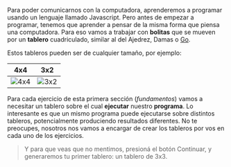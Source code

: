 Para poder comunicarnos con la computadora, aprenderemos a programar usando un lenguaje llamado Javascript. Pero antes de empezar a programar, tenemos que aprender a pensar de la misma forma que piensa una computadora. Para eso vamos a trabajar con **bolitas** que se mueven por un **tablero** cuadriculado, similar al del Ajedrez, Damas o [Go](http://es.wikipedia.org/wiki/Go).

Estos tableros pueden ser de cualquier tamaño, por ejemplo: 

| 4x4 | 3x2 |
|:---:|:---:|
|![4x4](https://raw.githubusercontent.com/sagrado-corazon-alcal/mumuki-fundamentos-gobstones-guia-1-primeros-programas/master/4x4.png)|![3x2](https://raw.githubusercontent.com/sagrado-corazon-alcal/mumuki-fundamentos-gobstones-guia-1-primeros-programas/master/3x2.png)|

Para cada ejercicio de esta primera sección (*fundamentos*) vamos a necesitar un tablero sobre el cual **ejecutar** nuestro **programa**. Lo interesante es que un mismo programa puede ejecutarse sobre distintos tableros, potencialmente produciendo resultados diferentes. No te preocupes, nosotros nos vamos a encargar de crear los tableros por vos en cada uno de los ejercicios.

> Y para que veas que no mentimos, presioná el botón Continuar, y generaremos tu primer tablero: un tablero de 3x3.

